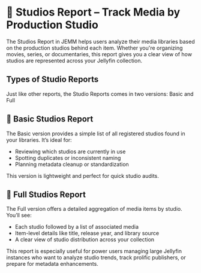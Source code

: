 # 🏢 Studios Report – Track Media by Production Studio #

The Studios Report in JEMM helps users analyze their media libraries based on the production studios behind each item. Whether you're organizing movies, series, or documentaries, this report gives you a clear view of how studios are represented across your Jellyfin collection.

## Types of Studio Reports ##

Just like other reports, the Studio Reports comes in two versions: Basic and Full

## 🧾 Basic Studios Report ##

The Basic version provides a simple list of all registered studios found in your libraries. It’s ideal for:

- Reviewing which studios are currently in use
- Spotting duplicates or inconsistent naming
- Planning metadata cleanup or standardization

This version is lightweight and perfect for quick studio audits.

## 🧾 Full Studios Report ##

The Full version offers a detailed aggregation of media items by studio. You’ll see:

- Each studio followed by a list of associated media
- Item-level details like title, release year, and library source
- A clear view of studio distribution across your collection

This report is especially useful for power users managing large Jellyfin instances who want to analyze studio trends, track prolific publishers, or prepare for metadata enhancements.